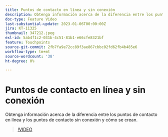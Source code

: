 ```yaml
---
title: Puntos de contacto en línea y sin conexión
description: Obtenga información acerca de la diferencia entre los puntos de contacto en línea y los puntos de contacto sin conexión y cómo se crean.
doc-type: Feature Video
last-substantial-update: 2023-01-06T00:00:00Z
jira: KT-11325
thumbnail: 347212.jpeg
exl-id: 5ab4f1c2-031b-4c51-81b1-e66cfe8321bf
feature: Touchpoints
source-git-commit: 2fb7fa9e72cc89f3ae867cbbc02fd62fb4b485e6
workflow-type: tm+mt
source-wordcount: '38'
ht-degree: 0%

---
```


# Puntos de contacto en línea y sin conexión

Obtenga información acerca de la diferencia entre los puntos de contacto en línea y los puntos de contacto sin conexión y cómo se crean.

>[!VIDEO](https://video.tv.adobe.com/v/347212/?quality=12&learn=on)
